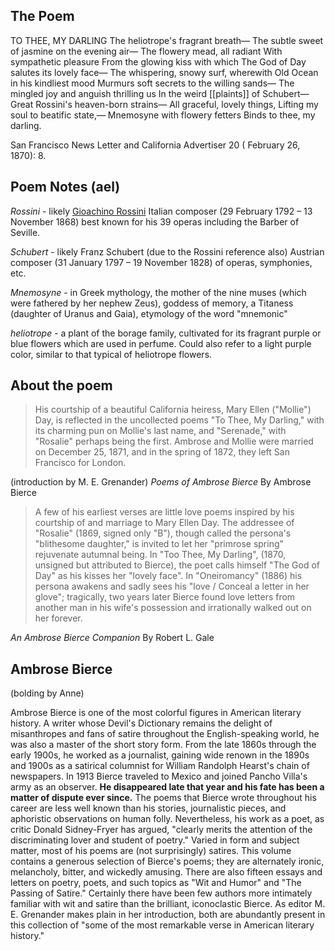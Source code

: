 ## The Poem

TO THEE, MY DARLING
The heliotrope's fragrant breath—
The subtle sweet of jasmine on the evening air—
The flowery mead, all radiant
With sympathetic pleasure
From the glowing kiss with which
The God of Day salutes its lovely face—
The whispering, snowy surf, wherewith
Old Ocean in his kindliest mood
Murmurs soft secrets to the willing sands—
The mingled joy and anguish thrilling us
In the weird [[plaints]] of Schubert—
Great Rossini's heaven-born strains—
All graceful, lovely things,
Lifting my soul to beatific state,—
Mnemosyne with flowery fetters
Binds to thee, my darling.

San Francisco News Letter and California Advertiser 20 ( February 26, 1870): 8.

## Poem Notes (ael)

*Rossini* - likely [Gioachino Rossini](https://en.wikipedia.org/wiki/Gioachino_Rossini) Italian composer (29 February 1792 – 13 November 1868) best known for his 39 operas including the Barber of Seville.

*Schubert* - likely Franz Schubert (due to the Rossini reference also) Austrian composer (31 January 1797 – 19 November 1828) of operas, symphonies, etc.

*Mnemosyne* - in Greek mythology, the mother of the nine muses (which were fathered by her nephew Zeus), goddess of memory, a Titaness (daughter of Uranus and Gaia), etymology of the word "mnemonic"

*heliotrope* - a plant of the borage family, cultivated for its fragrant purple or blue flowers which are used in perfume.  Could also refer to a light purple color, similar to that typical of heliotrope flowers.

## About the poem

> His courtship of a beautiful California heiress, Mary Ellen ("Mollie") Day, is reflected in the uncollected poems "To Thee, My Darling," with its charming pun on Mollie's last name, and "Serenade," with "Rosalie" perhaps being the first.  Ambrose and Mollie were married on December 25, 1871, and in the spring of 1872, they left San Francisco for London.

(introduction by M. E. Grenander)
*Poems of Ambrose Bierce* 
By Ambrose Bierce

> A few of his earliest verses are little love poems inspired by his courtship of and marriage to Mary Ellen Day. The addressee of "Rosalie" (1869, signed only "B"), though called the persona's "blithesome daughter," is invited to let her "primrose spring" rejuvenate autumnal being. In "Too Thee, My Darling", (1870, unsigned but attributed to Bierce), the poet calls himself "The God of Day" as his kisses her "lovely face".  In "Oneiromancy" (1886) his persona awakens and sadly sees his "love / Conceal a letter in her glove"; tragically, two years later Bierce found love letters from another man in his wife's possession and irrationally walked out on her forever.

*An Ambrose Bierce Companion*
By Robert L. Gale




## Ambrose Bierce

(bolding by Anne)

Ambrose Bierce is one of the most colorful figures in American literary history. A writer whose Devil's Dictionary remains the delight of misanthropes and fans of satire throughout the English-speaking world, he was also a master of the short story form. From the late 1860s through the early 1900s, he worked as a journalist, gaining wide renown in the 1890s and 1900s as a satirical columnist for William Randolph Hearst's chain of newspapers. In 1913 Bierce traveled to Mexico and joined Pancho Villa's army as an observer. **He disappeared late that year and his fate has been a matter of dispute ever since.** The poems that Bierce wrote throughout his career are less well known than his stories, journalistic pieces, and aphoristic observations on human folly. Nevertheless, his work as a poet, as critic Donald Sidney-Fryer has argued, "clearly merits the attention of the discriminating lover and student of poetry." Varied in form and subject matter, most of his poems are (not surprisingly) satires. This volume contains a generous selection of Bierce's poems; they are alternately ironic, melancholy, bitter, and wickedly amusing. There are also fifteen essays and letters on poetry, poets, and such topics as "Wit and Humor" and "The Passing of Satire." Certainly there have been few authors more intimately familiar with wit and satire than the brilliant, iconoclastic Bierce. As editor M. E. Grenander makes plain in her introduction, both are abundantly present in this collection of "some of the most remarkable verse in American literary history."